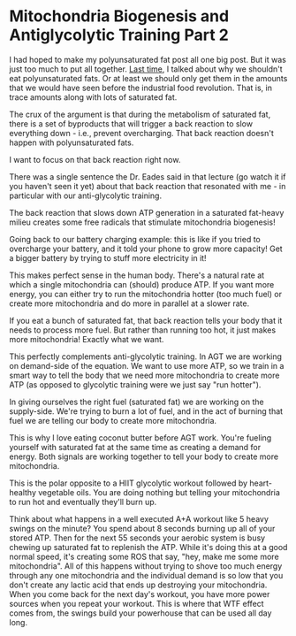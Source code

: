 # Mitochondria Biogenesis and Antiglycolytic Training Part 2

I had hoped to make my polyunsaturated fat post all one big post. But it was just too much to put all together. [Last time](https://www.barbellstrategy.com/blog/post-zk2tk), I talked about why we shouldn't eat polyunsaturated fats. Or at least we should only get them in the amounts that we would have seen before the industrial food revolution. That is, in trace amounts along with lots of saturated fat.

The crux of the argument is that during the metabolism of saturated fat, there is a set of byproducts that will trigger a back reaction to slow everything down - i.e., prevent overcharging. That back reaction doesn't happen with polyunsaturated fats.

I want to focus on that back reaction right now. 

There was a single sentence the Dr. Eades said in that lecture (go watch it if you haven't seen it yet) about that back reaction that resonated with me - in particular with our anti-glycolytic training.

The back reaction that slows down ATP generation in a saturated fat-heavy milieu creates some free radicals that stimulate mitochondria biogenesis!

Going back to our battery charging example: this is like if you tried to overcharge your battery, and it told your phone to grow more capacity! Get a bigger battery by trying to stuff more electricity in it!

This makes perfect sense in the human body. There's a natural rate at which a single mitochondria can (should) produce ATP. If you want more energy, you can either try to run the mitochondria hotter (too much fuel) or create more mitochondria and do more in parallel at a slower rate.

If you eat a bunch of saturated fat, that back reaction tells your body that it needs to process more fuel. But rather than running too hot, it just makes more mitochondria! Exactly what we want.

This perfectly complements anti-glycolytic training. In AGT we are working on demand-side of the equation. We want to use more ATP, so we train in a smart way to tell the body that we need more mitochondria to create more ATP (as opposed to glycolytic training were we just say "run hotter"). 

In giving ourselves the right fuel (saturated fat) we are working on the supply-side. We're trying to burn a lot of fuel, and in the act of burning that fuel we are telling our body to create more mitochondria.

This is why I love eating coconut butter before AGT work. You're fueling yourself with saturated fat at the same time as creating a demand for energy. Both signals are working together to tell your body to create more mitochondria.

This is the polar opposite to a HIIT glycolytic workout followed by heart-healthy vegetable oils. You are doing nothing but telling your mitochondria to run hot and eventually they'll burn up.

Think about what happens in a well executed A+A workout like 5 heavy swings on the minute? You spend about 8 seconds burning up all of your stored ATP. Then for the next 55 seconds your aerobic system is busy chewing up saturated fat to replenish the ATP. While it's doing this at a good normal speed, it's creating some ROS that say, "hey, make me some more mitochondria". All of this happens without trying to shove too much energy through any one mitochondria and the individual demand is so low that you don't create any lactic acid that ends up destroying your mitochondria. When you come back for the next day's workout, you have more power sources when you repeat your workout. This is where that WTF effect comes from, the swings build your powerhouse that can be used all day long.